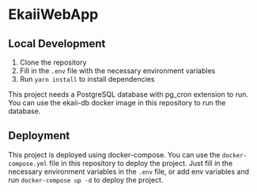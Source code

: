# EkaiiWebApp

## Local Development
1. Clone the repository
2. Fill in the `.env` file with the necessary environment variables
3. Run `yarn install` to install dependencies

This project needs a PostgreSQL database with pg_cron extension to run. You can use the ekaii-db docker image in this repository to run the database.

## Deployment

This project is deployed using docker-compose. You can use the `docker-compose.yml` file in this repository to deploy the project. Just fill in the necessary environment variables in the `.env` file, or add env variables and run `docker-compose up -d` to deploy the project.